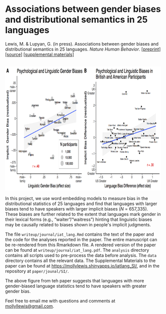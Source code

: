 Associations between gender biases and distributional semantics in 25 languages
===

Lewis, M. & Lupyan, G. (in press). Associations between gender biases
and distributional semantics in 25 languages. _Nature Human Behavior_. [[preprint]](writeup/journal/iat_lang.pdf) [[source]](writeup/journal/iat_lang.Rmd) [[supplemental materials]](https://mollylewis.shinyapps.io/iatlang_SI/)


<br>

<img src="resources/key_fig.png?raw=true" height="400">

In this project, we use word embedding models to measure bias in the distributional statistics of 25 languages and find that languages with larger biases tend to have speakers with larger implicit biases (_N_ = 657,335). These biases are further related to the extent that languages mark gender in their lexical forms (e.g., “waiter”/“waitress”) hinting that linguistic biases may be causally related to biases shown in people's implicit judgments.

The file `writeup/journal/iat_lang.Rmd` contains the text of the paper and the code for the analyses reported in the paper. The entire manuscript can be re-rendered from this Rmarkdown file. A rendered version of the paper can be found at `writeup/journal/iat_lang.pdf`. The `analysis` directory contains all scripts used to pre-process the data before analysis. The `data` directory contains all the relevant data.  The Supplemental Materials to the paper can be found at https://mollylewis.shinyapps.io/iatlang_SI/, and in the repository at `paper/jounal/SI/`.

The above figure from teh paper suggests that languages with more gender-biased language statistics tend to have speakers with greater gender bias.

Feel free to email me with questions and comments at mollyllewis@gmail.com.
